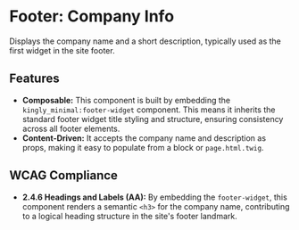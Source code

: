 # Footer: Company Info

Displays the company name and a short description, typically used as the first
widget in the site footer.

## Features

- **Composable:** This component is built by embedding
  the `kingly_minimal:footer-widget` component. This means it inherits the
  standard footer widget title styling and structure, ensuring consistency
  across all footer elements.
- **Content-Driven:** It accepts the company name and description as props,
  making it easy to populate from a block or `page.html.twig`.

## WCAG Compliance

- **2.4.6 Headings and Labels (AA):** By embedding the `footer-widget`, this
  component renders a semantic `<h3>` for the company name, contributing to a
  logical heading structure in the site's footer landmark.
